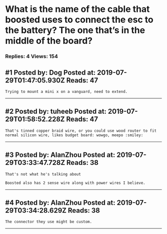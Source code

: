 # What is the name of the cable that boosted uses to connect the esc to the battery? The one that’s in the middle of the board?

### Replies: 4 Views: 154

## \#1 Posted by: Dog Posted at: 2019-07-29T01:47:05.930Z Reads: 47

```
Trying to mount a mini x on a vanguard, need to extend.
```

---
## \#2 Posted by: tuheeb Posted at: 2019-07-29T01:58:52.228Z Reads: 47

```
That's tinned copper braid wire, or you could use wood router to fit normal silicon wire, likes budget board: wowgo, meepo :smiley:
```

---
## \#3 Posted by: AlanZhou Posted at: 2019-07-29T03:33:47.728Z Reads: 38

```
That's not what he's talking about

Boosted also has 2 sense wire along with power wires I believe.
```

---
## \#4 Posted by: AlanZhou Posted at: 2019-07-29T03:34:28.629Z Reads: 38

```
The connector they use might be custom.
```

---
